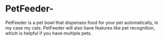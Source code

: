 # PetFeeder-

PetFeeder is a pet bowl that dispenses food for your pet automatically, in my case my cats. PetFeeder will also have features like pet recognition, which is helpful if
you have multiple pets. 




































